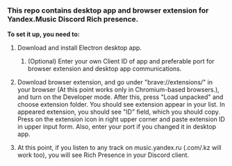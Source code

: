 ### This repo contains desktop app and browser extension for Yandex.Music Discord Rich presence.

**To set it up, you need to:**

1. Download and install Electron desktop app.

   1. (Optional) Enter your own Client ID of app and preferable port for browser extension and desktop app communications.

2. Download browser extension, and go under "brave://extensions/" in your browser (At this point works only in Chromium-based browsers.), and turn on the Developer mode.
   After this, press "Load unpacked" and choose extension folder. You should see extension appear in your list. In appeared extension, you should see "ID" field, which you should copy. Press on the extension icon in right upper corner and paste extension ID in upper input form. Also, enter your port if you changed it in desktop app.

3. At this point, if you listen to any track on music.yandex.ru (.com/.kz will work too), you will see Rich Presence in your Discord client.
